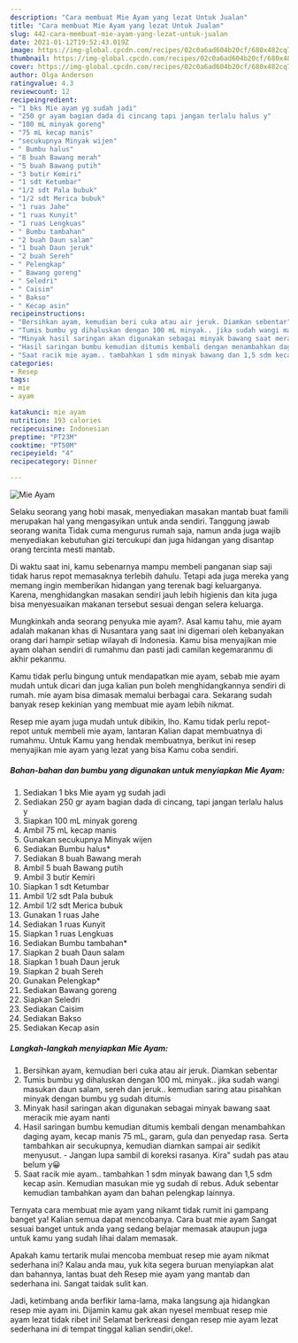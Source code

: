 ```yaml
---
description: "Cara membuat Mie Ayam yang lezat Untuk Jualan"
title: "Cara membuat Mie Ayam yang lezat Untuk Jualan"
slug: 442-cara-membuat-mie-ayam-yang-lezat-untuk-jualan
date: 2021-01-12T19:52:43.019Z
image: https://img-global.cpcdn.com/recipes/02c0a6ad604b20cf/680x482cq70/mie-ayam-foto-resep-utama.jpg
thumbnail: https://img-global.cpcdn.com/recipes/02c0a6ad604b20cf/680x482cq70/mie-ayam-foto-resep-utama.jpg
cover: https://img-global.cpcdn.com/recipes/02c0a6ad604b20cf/680x482cq70/mie-ayam-foto-resep-utama.jpg
author: Olga Anderson
ratingvalue: 4.3
reviewcount: 12
recipeingredient:
- "1 bks Mie ayam yg sudah jadi"
- "250 gr ayam bagian dada di cincang tapi jangan terlalu halus y"
- "100 mL minyak goreng"
- "75 mL kecap manis"
- "secukupnya Minyak wijen"
- " Bumbu halus"
- "8 buah Bawang merah"
- "5 buah Bawang putih"
- "3 butir Kemiri"
- "1 sdt Ketumbar"
- "1/2 sdt Pala bubuk"
- "1/2 sdt Merica bubuk"
- "1 ruas Jahe"
- "1 ruas Kunyit"
- "1 ruas Lengkuas"
- " Bumbu tambahan"
- "2 buah Daun salam"
- "1 buah Daun jeruk"
- "2 buah Sereh"
- " Pelengkap"
- " Bawang goreng"
- " Seledri"
- " Caisim"
- " Bakso"
- " Kecap asin"
recipeinstructions:
- "Bersihkan ayam, kemudian beri cuka atau air jeruk. Diamkan sebentar"
- "Tumis bumbu yg dihaluskan dengan 100 mL minyak.. jika sudah wangi masukan daun salam, sereh dan jeruk.. kemudian saring atau pisahkan minyak dengan bumbu yg sudah ditumis"
- "Minyak hasil saringan akan digunakan sebagai minyak bawang saat meracik mie ayam nanti"
- "Hasil saringan bumbu kemudian ditumis kembali dengan menambahkan daging ayam, kecap manis 75 mL, garam, gula dan penyedap rasa. Serta tambahkan air secukupnya, kemudian diamkan sampai air sedikit menyusut. Jangan lupa sambil di koreksi rasanya. Kira&#34; sudah pas atau belum y😀"
- "Saat racik mie ayam.. tambahkan 1 sdm minyak bawang dan 1,5 sdm kecap asin. Kemudian masukan mie yg sudah di rebus. Aduk sebentar kemudian tambahkan ayam dan bahan pelengkap lainnya."
categories:
- Resep
tags:
- mie
- ayam

katakunci: mie ayam 
nutrition: 193 calories
recipecuisine: Indonesian
preptime: "PT23M"
cooktime: "PT50M"
recipeyield: "4"
recipecategory: Dinner

---
```



![Mie Ayam](https://img-global.cpcdn.com/recipes/02c0a6ad604b20cf/680x482cq70/mie-ayam-foto-resep-utama.jpg)

Selaku seorang yang hobi masak, menyediakan masakan mantab buat famili merupakan hal yang mengasyikan untuk anda sendiri. Tanggung jawab seorang  wanita Tidak cuma mengurus rumah saja, namun anda juga wajib menyediakan kebutuhan gizi tercukupi dan juga hidangan yang disantap orang tercinta mesti mantab.

Di waktu  saat ini, kamu sebenarnya mampu membeli panganan siap saji tidak harus repot memasaknya terlebih dahulu. Tetapi ada juga mereka yang memang ingin memberikan hidangan yang terenak bagi keluarganya. Karena, menghidangkan masakan sendiri jauh lebih higienis dan kita juga bisa menyesuaikan makanan tersebut sesuai dengan selera keluarga. 



Mungkinkah anda seorang penyuka mie ayam?. Asal kamu tahu, mie ayam adalah makanan khas di Nusantara yang saat ini digemari oleh kebanyakan orang dari hampir setiap wilayah di Indonesia. Kamu bisa menyajikan mie ayam olahan sendiri di rumahmu dan pasti jadi camilan kegemaranmu di akhir pekanmu.

Kamu tidak perlu bingung untuk mendapatkan mie ayam, sebab mie ayam mudah untuk dicari dan juga kalian pun boleh menghidangkannya sendiri di rumah. mie ayam bisa dimasak memalui berbagai cara. Sekarang sudah banyak resep kekinian yang membuat mie ayam lebih nikmat.

Resep mie ayam juga mudah untuk dibikin, lho. Kamu tidak perlu repot-repot untuk membeli mie ayam, lantaran Kalian dapat membuatnya di rumahmu. Untuk Kamu yang hendak membuatnya, berikut ini resep menyajikan mie ayam yang lezat yang bisa Kamu coba sendiri.

<!--inarticleads1-->

##### Bahan-bahan dan bumbu yang digunakan untuk menyiapkan Mie Ayam:

1. Sediakan 1 bks Mie ayam yg sudah jadi
1. Sediakan 250 gr ayam bagian dada di cincang, tapi jangan terlalu halus y
1. Siapkan 100 mL minyak goreng
1. Ambil 75 mL kecap manis
1. Gunakan secukupnya Minyak wijen
1. Sediakan  Bumbu halus*
1. Sediakan 8 buah Bawang merah
1. Ambil 5 buah Bawang putih
1. Ambil 3 butir Kemiri
1. Siapkan 1 sdt Ketumbar
1. Ambil 1/2 sdt Pala bubuk
1. Ambil 1/2 sdt Merica bubuk
1. Gunakan 1 ruas Jahe
1. Sediakan 1 ruas Kunyit
1. Siapkan 1 ruas Lengkuas
1. Sediakan  Bumbu tambahan*
1. Siapkan 2 buah Daun salam
1. Siapkan 1 buah Daun jeruk
1. Siapkan 2 buah Sereh
1. Gunakan  Pelengkap*
1. Sediakan  Bawang goreng
1. Siapkan  Seledri
1. Sediakan  Caisim
1. Sediakan  Bakso
1. Sediakan  Kecap asin




<!--inarticleads2-->

##### Langkah-langkah menyiapkan Mie Ayam:

1. Bersihkan ayam, kemudian beri cuka atau air jeruk. Diamkan sebentar
1. Tumis bumbu yg dihaluskan dengan 100 mL minyak.. jika sudah wangi masukan daun salam, sereh dan jeruk.. kemudian saring atau pisahkan minyak dengan bumbu yg sudah ditumis
1. Minyak hasil saringan akan digunakan sebagai minyak bawang saat meracik mie ayam nanti
1. Hasil saringan bumbu kemudian ditumis kembali dengan menambahkan daging ayam, kecap manis 75 mL, garam, gula dan penyedap rasa. Serta tambahkan air secukupnya, kemudian diamkan sampai air sedikit menyusut. - Jangan lupa sambil di koreksi rasanya. Kira&#34; sudah pas atau belum y😀
1. Saat racik mie ayam.. tambahkan 1 sdm minyak bawang dan 1,5 sdm kecap asin. Kemudian masukan mie yg sudah di rebus. Aduk sebentar kemudian tambahkan ayam dan bahan pelengkap lainnya.




Ternyata cara membuat mie ayam yang nikamt tidak rumit ini gampang banget ya! Kalian semua dapat mencobanya. Cara buat mie ayam Sangat sesuai banget untuk anda yang sedang belajar memasak ataupun juga untuk kamu yang sudah lihai dalam memasak.

Apakah kamu tertarik mulai mencoba membuat resep mie ayam nikmat sederhana ini? Kalau anda mau, yuk kita segera buruan menyiapkan alat dan bahannya, lantas buat deh Resep mie ayam yang mantab dan sederhana ini. Sangat taidak sulit kan. 

Jadi, ketimbang anda berfikir lama-lama, maka langsung aja hidangkan resep mie ayam ini. Dijamin kamu gak akan nyesel membuat resep mie ayam lezat tidak ribet ini! Selamat berkreasi dengan resep mie ayam lezat sederhana ini di tempat tinggal kalian sendiri,oke!.

